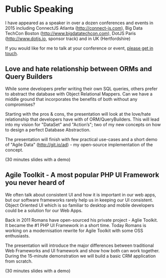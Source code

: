 # Public Speaking

I have appeared as a speaker in over a dozen conferences and events in 2015
including ConnectJS Atlanta (http://connect-js.com), Big Data TechCon Boston
(http://www.bigdatatechcon.com), DotJS Paris (http://www.dotjs.io, sponsor track)
and in UK (Hertfordshire)

If you would like for me to talk at your conference or event, <a href="{page}contact{/}">please get in
touch</a>.

## Love and hate relationship between ORMs and Query Builders

While some developers prefer writing their own SQL queries, others prefer to abstract the database with Object Relational Mappers. Can we have a middle ground that incorporates the benefits of both without any compromises?

Starting with the pros & cons, the presentation will look at the love/hate relationship that developers have with of ORM/QueryBuilders. This will lead into my vision for "DataSet" and "Action’s"; two of my new concepts on how to design a perfect Database Abstraction.

The presentation will finish with few practical use-cases and a short demo of "Agile Data" (http://git.io/ad) - my open-source implementation of the concept.

(30 minutes slides with a demo)

## Agile Toolkit - A most popular PHP UI Framework you never heard of

We often talk about consistent UI and how it is important in our web apps, but our software frameworks rarely help us in keeping our UI consistent. Object Oriented UI which is so familiar to desktop and mobile developers could be a solution for our Web Apps.

Back in 2011 Romans have open-sourced his private project - Aglie Toolkit. It became the #1 PHP UI Framework in a short time. Today Romans is working on a modernisation rewrite for Agile Toolkit with some OSS enthusiasts.

The presentation will introduce the major differences between traditional Web Frameworks and UI framework and show how both can work together. During the 15-minute demonstration we will build a basic CRM application from scratch.

(30 minutes slides with a demo)

